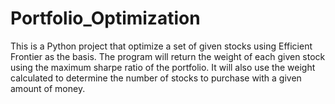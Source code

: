 # Portfolio_Optimization

This is a Python project that optimize a set of given stocks using Efficient Frontier as the basis. The program will return the weight of each given stock using the maximum sharpe ratio of the portfolio. It will also use the weight calculated to determine the number of stocks to purchase with a given amount of money.

